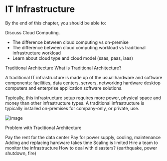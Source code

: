 # IT Infrastructure
By the end of this chapter, you should be able to:

Discuss Cloud Computing.
- The difference between cloud computing vs on-premise
- The difference between cloud computing workload vs traditional infrastructure workload
- Learn about cloud type and cloud model (saas, paas, iaas)

Traditional Architecture
What is Traditional Architecture?

A traditional IT infrastructure is made up of the usual hardware and software components: facilities, data centers, servers, networking hardware desktop computers and enterprise application software solutions.

Typically, this infrastructure setup requires more power, physical space and money than other infrastructure types. A traditional infrastructure is typically installed on-premises for company-only, or private, use.

![image](https://github.com/Yezato/DATACOMM/assets/95903200/6d6b5cae-8fb1-4113-beff-542aaf481992)

Problem with Traditional Architecture

Pay the rent for the data center
Pay for power supply, cooling, maintenance
Adding and replacing hardware takes time
Scaling is limited
Hire a team to monitor the infrastructure
How to deal with disasters? (earthquake, power shutdown, fire)
